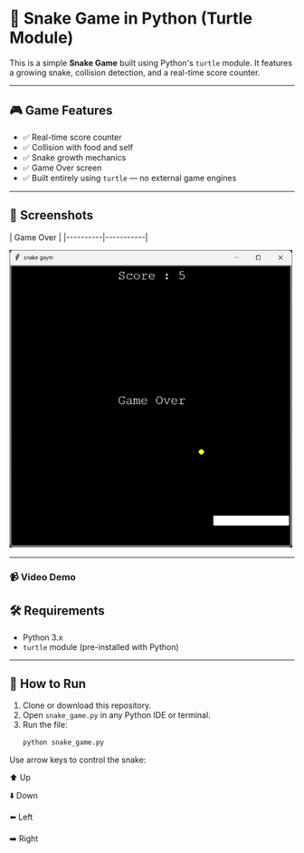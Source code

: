 # 🐍 Snake Game in Python (Turtle Module)

This is a simple **Snake Game** built using Python's `turtle` module. It features a growing snake, collision detection, and a real-time score counter.

---

## 🎮 Game Features

- ✅ Real-time score counter
- ✅ Collision with food and self
- ✅ Snake growth mechanics
- ✅ Game Over screen
- ✅ Built entirely using `turtle` — no external game engines

---

## 📸 Screenshots

| Game Over |
|----------|-----------|

<img src="ss/gamss1.png" alt="Game Over Screenshot" width="500"/>

---

### 📹 Video Demo




## 🛠️ Requirements

- Python 3.x
- `turtle` module (pre-installed with Python)

---

## 🚀 How to Run

1. Clone or download this repository.
2. Open `snake_game.py` in any Python IDE or terminal.
3. Run the file:
   ```bash
   python snake_game.py
   ```

Use arrow keys to control the snake:

⬆️ Up

⬇️ Down

⬅️ Left

➡️ Right


